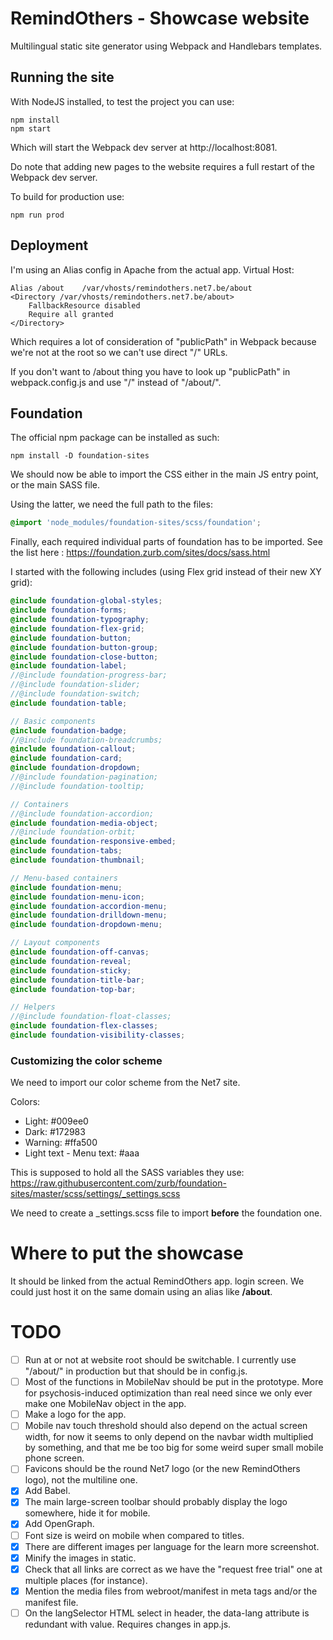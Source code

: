 # RemindOthers - Showcase website
Multilingual static site generator using Webpack and Handlebars templates.

## Running the site
With NodeJS installed, to test the project you can use:
```
npm install
npm start
```
Which will start the Webpack dev server at http://localhost:8081.

Do note that adding new pages to the website requires a full restart of the Webpack dev server.

To build for production use:
```
npm run prod
```

## Deployment
I'm using an Alias config in Apache from the actual app. Virtual Host:
```
Alias /about    /var/vhosts/remindothers.net7.be/about
<Directory /var/vhosts/remindothers.net7.be/about>
    FallbackResource disabled
    Require all granted
</Directory>
```
Which requires a lot of consideration of "publicPath" in Webpack because we're not at the root so we can't use direct "/" URLs.

If you don't want to /about thing you have to look up "publicPath" in webpack.config.js and use "/" instead of "/about/".

## Foundation
The official npm package can be installed as such:
```
npm install -D foundation-sites
```

We should now be able to import the CSS either in the main JS entry point, or the main SASS file.

Using the latter, we need the full path to the files:
```scss
@import 'node_modules/foundation-sites/scss/foundation';
```

Finally, each required individual parts of foundation has to be imported. See the list here : https://foundation.zurb.com/sites/docs/sass.html

I started with the following includes (using Flex grid instead of their new XY grid):
```scss
@include foundation-global-styles;
@include foundation-forms;
@include foundation-typography;
@include foundation-flex-grid;
@include foundation-button;
@include foundation-button-group;
@include foundation-close-button;
@include foundation-label;
//@include foundation-progress-bar;
//@include foundation-slider;
//@include foundation-switch;
@include foundation-table;

// Basic components
@include foundation-badge;
//@include foundation-breadcrumbs;
@include foundation-callout;
@include foundation-card;
@include foundation-dropdown;
//@include foundation-pagination;
//@include foundation-tooltip;

// Containers
//@include foundation-accordion;
@include foundation-media-object;
//@include foundation-orbit;
@include foundation-responsive-embed;
@include foundation-tabs;
@include foundation-thumbnail;

// Menu-based containers
@include foundation-menu;
@include foundation-menu-icon;
@include foundation-accordion-menu;
@include foundation-drilldown-menu;
@include foundation-dropdown-menu;

// Layout components
@include foundation-off-canvas;
@include foundation-reveal;
@include foundation-sticky;
@include foundation-title-bar;
@include foundation-top-bar;

// Helpers
//@include foundation-float-classes;
@include foundation-flex-classes;
@include foundation-visibility-classes;
```

### Customizing the color scheme
We need to import our color scheme from the Net7 site.

Colors:
* Light: #009ee0
* Dark: #172983
* Warning: #ffa500
* Light text - Menu text: #aaa

This is supposed to hold all the SASS variables they use: https://raw.githubusercontent.com/zurb/foundation-sites/master/scss/settings/_settings.scss

We need to create a _settings.scss file to import **before** the foundation one.

# Where to put the showcase
It should be linked from the actual RemindOthers app. login screen. We could just host it on the same domain using an alias like **/about**.

# TODO
- [ ] Run at or not at website root should be switchable. I currently use "/about/" in production but that should be in config.js.
- [ ] Most of the functions in MobileNav should be put in the prototype. More for psychosis-induced optimization than real need since we only ever make one MobileNav object in the app.
- [ ] Make a logo for the app.
- [ ] Mobile nav touch threshold should also depend on the actual screen width, for now it seems to only depend on the navbar width multiplied by something, and that me be too big for some weird super small mobile phone screen.
- [ ] Favicons should be the round Net7 logo (or the new RemindOthers logo), not the multiline one.
- [x] Add Babel.
- [x] The main large-screen toolbar should probably display the logo somewhere, hide it for mobile.
- [x] Add OpenGraph.
- [ ] Font size is weird on mobile when compared to titles.
- [x] There are different images per language for the learn more screenshot.
- [x] Minify the images in static.
- [x] Check that all links are correct as we have the "request free trial" one at multiple places (for instance).
- [x] Mention the media files from webroot/manifest in meta tags and/or the manifest file.
- [ ] On the langSelector HTML select in header, the data-lang attribute is redundant with value. Requires changes in app.js.